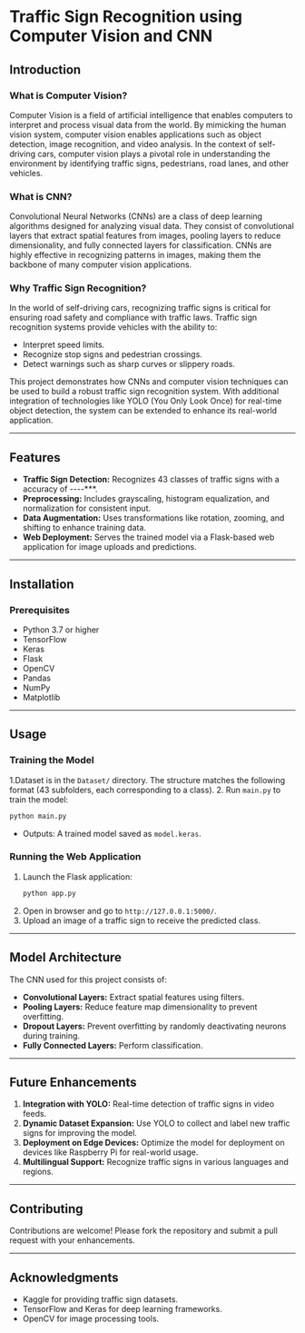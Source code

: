 # Traffic Sign Recognition using Computer Vision and CNN

## Introduction

### What is Computer Vision?

Computer Vision is a field of artificial intelligence that enables computers to interpret and process visual data from the world. By mimicking the human vision system, computer vision enables applications such as object detection, image recognition, and video analysis. In the context of self-driving cars, computer vision plays a pivotal role in understanding the environment by identifying traffic signs, pedestrians, road lanes, and other vehicles.

### What is CNN?

Convolutional Neural Networks (CNNs) are a class of deep learning algorithms designed for analyzing visual data. They consist of convolutional layers that extract spatial features from images, pooling layers to reduce dimensionality, and fully connected layers for classification. CNNs are highly effective in recognizing patterns in images, making them the backbone of many computer vision applications.

### Why Traffic Sign Recognition?

In the world of self-driving cars, recognizing traffic signs is critical for ensuring road safety and compliance with traffic laws. Traffic sign recognition systems provide vehicles with the ability to:

- Interpret speed limits.
- Recognize stop signs and pedestrian crossings.
- Detect warnings such as sharp curves or slippery roads.

This project demonstrates how CNNs and computer vision techniques can be used to build a robust traffic sign recognition system. With additional integration of technologies like YOLO (You Only Look Once) for real-time object detection, the system can be extended to enhance its real-world application.

---

## Features

- **Traffic Sign Detection:** Recognizes 43 classes of traffic signs with a accuracy of ----\*\*\*.
- **Preprocessing:** Includes grayscaling, histogram equalization, and normalization for consistent input.
- **Data Augmentation:** Uses transformations like rotation, zooming, and shifting to enhance training data.
- **Web Deployment:** Serves the trained model via a Flask-based web application for image uploads and predictions.



---

## Installation

### Prerequisites

- Python 3.7 or higher
- TensorFlow
- Keras
- Flask
- OpenCV
- Pandas
- NumPy
- Matplotlib

---

## Usage

### Training the Model

1.Dataset is in the `Dataset/` directory. The structure matches the following format (43 subfolders, each corresponding to a class).
2. Run `main.py` to train the model:
   ```bash
   python main.py
   ```
   - Outputs: A trained model saved as `model.keras`.

### Running the Web Application

1. Launch the Flask application:
   ```bash
   python app.py
   ```
2. Open in browser and go to `http://127.0.0.1:5000/`.
3. Upload an image of a traffic sign to receive the predicted class.

---

## Model Architecture

The CNN used for this project consists of:

- **Convolutional Layers:** Extract spatial features using filters.
- **Pooling Layers:** Reduce feature map dimensionality to prevent overfitting.
- **Dropout Layers:** Prevent overfitting by randomly deactivating neurons during training.
- **Fully Connected Layers:** Perform classification.

---

## Future Enhancements

1. **Integration with YOLO:** Real-time detection of traffic signs in video feeds.
2. **Dynamic Dataset Expansion:** Use YOLO to collect and label new traffic signs for improving the model.
3. **Deployment on Edge Devices:** Optimize the model for deployment on devices like Raspberry Pi for real-world usage.
4. **Multilingual Support:** Recognize traffic signs in various languages and regions.

---

## Contributing

Contributions are welcome! Please fork the repository and submit a pull request with your enhancements.

---

## Acknowledgments

- Kaggle for providing traffic sign datasets.
- TensorFlow and Keras for deep learning frameworks.
- OpenCV for image processing tools.


